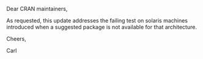 Dear CRAN maintainers,

As requested, this update addresses the failing test on solaris machines introduced when a suggested package is not available for that architecture.

Cheers,

Carl
